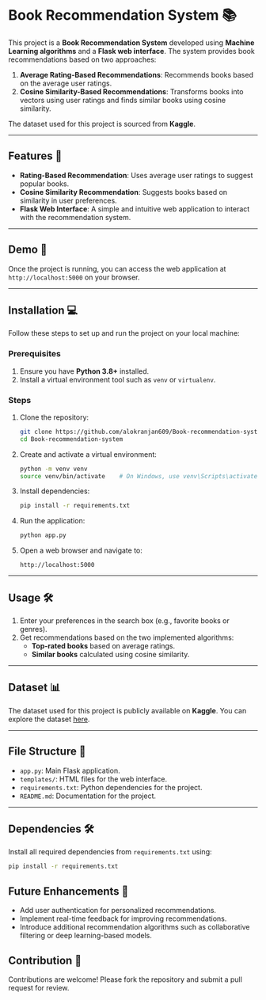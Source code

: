# Book Recommendation System 📚

This project is a **Book Recommendation System** developed using **Machine Learning algorithms** and a **Flask web interface**. The system provides book recommendations based on two approaches: 

1. **Average Rating-Based Recommendations**: Recommends books based on the average user ratings.
2. **Cosine Similarity-Based Recommendations**: Transforms books into vectors using user ratings and finds similar books using cosine similarity.

The dataset used for this project is sourced from **Kaggle**.

---

## Features 🚀

- **Rating-Based Recommendation**: Uses average user ratings to suggest popular books.
- **Cosine Similarity Recommendation**: Suggests books based on similarity in user preferences.
- **Flask Web Interface**: A simple and intuitive web application to interact with the recommendation system.

---

## Demo 🎥

Once the project is running, you can access the web application at `http://localhost:5000` on your browser.

---

## Installation 💻

Follow these steps to set up and run the project on your local machine:

### Prerequisites
1. Ensure you have **Python 3.8+** installed.
2. Install a virtual environment tool such as `venv` or `virtualenv`.

### Steps
1. Clone the repository:
    ```bash
    git clone https://github.com/alokranjan609/Book-recommendation-system
    cd Book-recommendation-system
    ```

2. Create and activate a virtual environment:
    ```bash
    python -m venv venv
    source venv/bin/activate    # On Windows, use venv\Scripts\activate
    ```

3. Install dependencies:
    ```bash
    pip install -r requirements.txt
    ```

4. Run the application:
    ```bash
    python app.py
    ```

5. Open a web browser and navigate to:
    ```
    http://localhost:5000
    ```

---

## Usage 🛠️

1. Enter your preferences in the search box (e.g., favorite books or genres).
2. Get recommendations based on the two implemented algorithms:
   - **Top-rated books** based on average ratings.
   - **Similar books** calculated using cosine similarity.

---

## Dataset 📊

The dataset used for this project is publicly available on **Kaggle**. You can explore the dataset [here](https://www.kaggle.com/datasets/arashnic/book-recommendation-dataset).

---

## File Structure 📁

- `app.py`: Main Flask application.
- `templates/`: HTML files for the web interface.
- `requirements.txt`: Python dependencies for the project.
- `README.md`: Documentation for the project.

---

## Dependencies 🛠️

Install all required dependencies from `requirements.txt` using:
```bash
pip install -r requirements.txt
```


## Future Enhancements 🌟
- Add user authentication for personalized recommendations.
- Implement real-time feedback for improving recommendations.
- Introduce additional recommendation algorithms such as collaborative filtering or deep learning-based models.

## Contribution 🤝
Contributions are welcome! Please fork the repository and submit a pull request for review.
